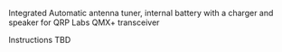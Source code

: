 Integrated Automatic antenna tuner, internal battery with a charger and speaker for QRP Labs QMX+ transceiver

Instructions TBD
